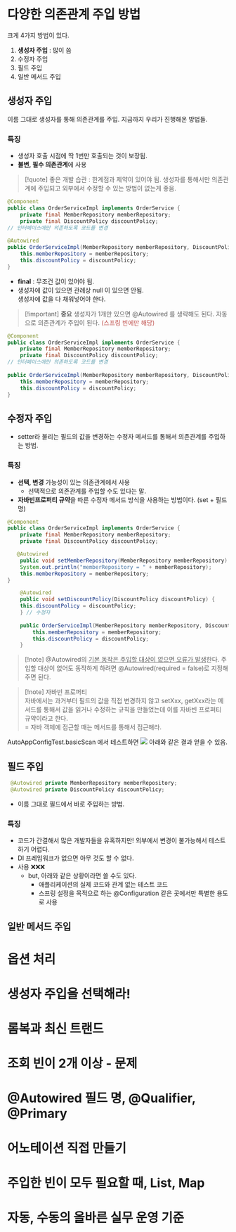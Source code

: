 # 다양한 의존관계 주입 방법
크게 4가지 방법이 있다.
1. **생성자 주입** : 많이 씀
2. 수정자 주입
3. 필드 주입
4. 일반 메서드 주입
## 생성자 주입
이름 그대로 생성자를 통해 의존관계를 주입.
지금까지 우리가 진행해온 방법들.
### 특징
- 생성자 호출 시점에 딱 1번만 호출되는 것이 보장됨.
- **불변, 필수 의존관계**에 사용

>[!quote] 좋은 개발 습관 : 한계점과 제약이 있어야 됨. 생성자를 통해서만 의존관계에 주입되고 외부에서 수정할 수 있는 방법이 없는게 좋음.

```java
@Component  
public class OrderServiceImpl implements OrderService {  
    private final MemberRepository memberRepository;
    private final DiscountPolicy discountPolicy;  
// 인터페이스에만 의존하도록 코드를 변경  
  
@Autowired  
public OrderServiceImpl(MemberRepository memberRepository, DiscountPolicy discountPolicy) {  
    this.memberRepository = memberRepository;  
    this.discountPolicy = discountPolicy;  
}
```

- **final** : 무조건 값이 있어야 됨. 
- 생성자에 값이 있으면 관례상 null 이 있으면 안됨.<br>
  생성자에 값을 다 채워넣어야 한다.

>[!important] **중요** 생성자가 1개만 있으면 @Autowired 를 생략해도 된다. 자동으로 의존관계가 주입이 된다. <font color="#c0504d">(스프링 빈에만 해당)</font>

```java
@Component  
public class OrderServiceImpl implements OrderService {  
    private final MemberRepository memberRepository;
    private final DiscountPolicy discountPolicy;  
// 인터페이스에만 의존하도록 코드를 변경  
  
public OrderServiceImpl(MemberRepository memberRepository, DiscountPolicy discountPolicy) {  
    this.memberRepository = memberRepository;  
    this.discountPolicy = discountPolicy;  
}
```

## 수정자 주입
- setter라 불리는 필드의 값을 변경하는 수정자 메서드를 통해서 의존관계를 주입하는 방법.
### 특징
- **선택, 변경** 가능성이 있는 의존관계에서 사용<br>
	- 선택적으로 의존관계를 주입할 수도 있다는 말.
- **자바빈프로퍼티 규약**을 따른 수정자 메서드 방식을 사용하는 방법이다. (set + 필드명)

```java
@Component  
public class OrderServiceImpl implements OrderService {    
    private final MemberRepository memberRepository;  
    private final DiscountPolicy discountPolicy; 

   @Autowired  
    public void setMemberRepository(MemberRepository memberRepository) {  
    System.out.println("memberRepository = " + memberRepository);  
    this.memberRepository = memberRepository;  
}

    @Autowired
    public void setDiscountPolicy(DiscountPolicy discountPolicy) {  
    this.discountPolicy = discountPolicy;  
    } // 수정자 
    
    public OrderServiceImpl(MemberRepository memberRepository, DiscountPolicy discountPolicy) {  
        this.memberRepository = memberRepository;  
        this.discountPolicy = discountPolicy;  
    }
```

>[!note] @Autowired의 <u>기본 동작은 주입할 대상이 없으면 오류가 발생</u>한다. 주입할 대상이 없어도 동작하게 하려면 @Autowired(required = false)로 지정해주면 된다.

>[!note] 자바빈 프로퍼티<br>
>자바에서는 과거부터 필드의 값을 직접 변경하지 않고 setXxx, getXxx라는 메서드를 통해서 값을 읽거나 수정하는 규칙을 만들었는데 이를 자바빈 프로퍼티 규약이라고 한다.<br>
> = 자바 객체에 접근할 때는 메서드를 통해서 접근해라.

AutoAppConfigTest.basicScan 에서 테스트하면
![](https://i.imgur.com/4edh1qd.png)
아래와 같은 결과 얻을 수 있음.

## 필드 주입
```java
 @Autowired private MemberRepository memberRepository; 
 @Autowired private DiscountPolicy discountPolicy;  
```
- 이름 그대로 필드에서 바로 주입하는 방법.

### 특징
- 코드가 간결해서 많은 개발자들을 유혹하지만! 외부에서 변경이 불가능해서 테스트 하기 어렵다.
- DI 프레임워크가 없으면 아무 것도 할 수 없다.
- 사용 ❌❌❌
	- but, 아래와 같은 상황이라면 쓸 수도 있다. 
		- 애플리케이션의 실제 코드와 관계 없는 테스트 코드
		- 스프링 설정을 목적으로 하는 @Configuration 같은 곳에서만 특별한 용도로 사용


## 일반 메서드 주입

# 옵션 처리
# 생성자 주입을 선택해라!
# 롬복과 최신 트랜드
# 조회 빈이 2개 이상 - 문제
# @Autowired 필드 명, @Qualifier, @Primary
# 어노테이션 직접 만들기
# 주입한 빈이 모두 필요할 때, List, Map
# 자동, 수동의 올바른 실무 운영 기준